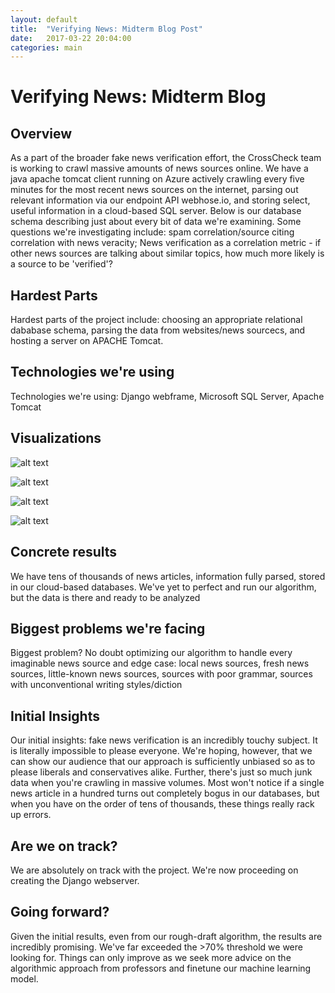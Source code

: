 ```yaml
---
layout: default
title:  "Verifying News: Midterm Blog Post"
date:   2017-03-22 20:04:00
categories: main
---
```

# Verifying News: Midterm Blog

## Overview

As a part of the broader fake news verification effort, the CrossCheck team is working to crawl massive amounts of news sources online. We have a java apache tomcat client running on Azure actively crawling every five minutes for the most recent news sources on the internet, parsing out relevant information via our endpoint API webhose.io, and storing select, useful information in a cloud-based SQL server. Below is our database schema describing just about every bit of data we're examining. Some questions we're investigating include: spam correlation/source citing correlation with news veracity; News verification as a correlation metric - if other news sources are talking about similar topics, how much more likely is a source to be 'verified'?

## Hardest Parts
Hardest parts of the project include: choosing an appropriate relational dababase schema, parsing the data from websites/news sourcecs, and hosting a server on APACHE Tomcat. 

## Technologies we're using
Technologies we're using: Django webframe, Microsoft SQL Server, Apache Tomcat

## Visualizations
![alt text][logo]

[logo]: https://github.com/verifynews/verifynews/blob/master/_posts/59A373AF-0BE9-4549-B272-E93EBC44A506.png "Logo Title Text 2"

![alt text][logo]

[logo]: https://github.com/verifynews/verifynews/blob/master/_posts/0968D4A8-E3FA-4FCE-A73C-3FB26281F65A.pngg "Logo Title Text 2"

![alt text][logo]

[logo]: https://github.com/verifynews/verifynews/blob/master/_posts/489200C6-5AC4-4400-AE45-BEB8696BBB29.png "Logo Title Text 2"

![alt text][logo]

[logo]: https://github.com/verifynews/verifynews/blob/master/_posts/A2FBEB89-7CF6-4E99-8A93-79F6CA00725C.png "Logo Title Text 2"
## Concrete results
We have tens of thousands of news articles, information fully parsed, stored in our cloud-based databases. We've yet to perfect and run our algorithm, but the data is there and ready to be analyzed

## Biggest problems we're facing
Biggest problem? No doubt optimizing our algorithm to handle every imaginable news source and edge case: local news sources, fresh news sources, little-known news sources, sources with poor grammar, sources with unconventional writing styles/diction

## Initial Insights

Our initial insights: fake news verification is an incredibly touchy subject. It is literally impossible to please everyone. We're hoping, however, that we can show our audience that our approach is sufficiently unbiased so as to please liberals and conservatives alike. Further, there's just so much junk data when you're crawling in massive volumes. Most won't notice if a single news article in a hundred turns out completely bogus in our databases, but when you have on the order of tens of thousands, these things really rack up errors. 

## Are we on track?
We are absolutely on track with the project. We're now proceeding on creating the Django webserver.


## Going forward?
Given the initial results, even from our rough-draft algorithm, the results are incredibly promising. We've far exceeded the >70% threshold we were looking for. Things can only improve as we seek more advice on the algorithmic approach from professors and finetune our machine learning model. 
